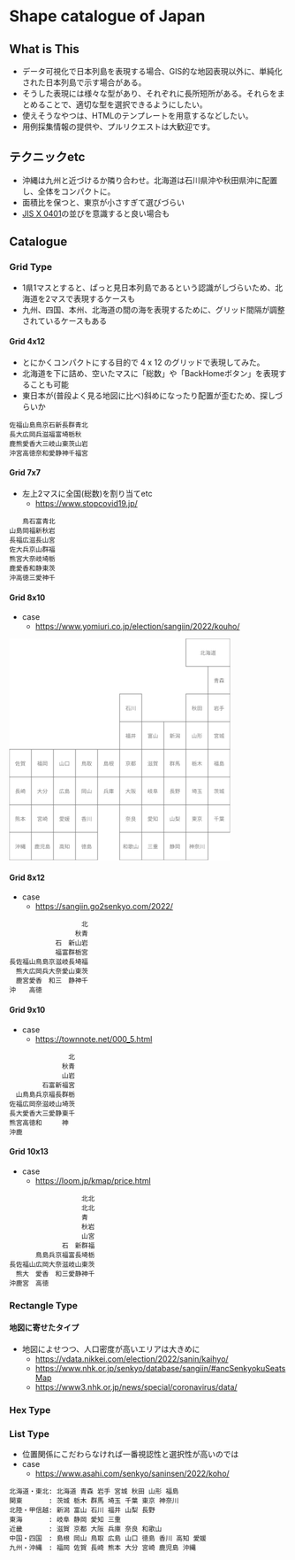 # Shape catalogue of Japan

## What is This

* データ可視化で日本列島を表現する場合、GIS的な地図表現以外に、単純化された日本列島で示す場合がある。
* そうした表現には様々な型があり、それぞれに長所短所がある。それらをまとめることで、適切な型を選択できるようにしたい。
* 使えそうなやつは、HTMLのテンプレートを用意するなどしたい。
* 用例採集情報の提供や、プルリクエストは大歓迎です。

## テクニックetc

* 沖縄は九州と近づけるか隣り合わせ。北海道は石川県沖や秋田県沖に配置し、全体をコンパクトに。
* 面積比を保つと、東京が小さすぎて選びづらい
* [JIS X 0401](https://nlftp.mlit.go.jp/ksj/gml/codelist/PrefCd.html)の並びを意識すると良い場合も

## Catalogue

### Grid Type

* 1県1マスとすると、ぱっと見日本列島であるという認識がしづらいため、北海道を2マスで表現するケースも
* 九州、四国、本州、北海道の間の海を表現するために、グリッド間隔が調整されているケースもある

#### Grid 4x12

* とにかくコンパクトにする目的で 4 x 12 のグリッドで表現してみた。
* 北海道を下に詰め、空いたマスに「総数」や「BackHomeボタン」を表現することも可能
* 東日本が(普段よく見る地図に比べ)斜めになったり配置が歪むため、探しづらいか

```
佐福山島鳥京石新長群青北
長大広岡兵滋福富埼栃秋
鹿熊愛香大三岐山東茨山岩
沖宮高徳奈和愛静神千福宮
```

#### Grid 7x7

* 左上2マスに全国(総数)を割り当てetc
  * <https://www.stopcovid19.jp/>

```
　　鳥石富青北
山島岡福新秋岩
長福広滋長山宮
佐大兵京山群福
熊宮大奈岐埼栃
鹿愛香和静東茨
沖高徳三愛神千
```

#### Grid 8x10

* case
  * <https://www.yomiuri.co.jp/election/sangiin/2022/kouho/>

<img src="https://raw.githubusercontent.com/tvizninja/shape-catalogue-of-japan/main/svg/grid-8x10.svg" width="400" height="400">

#### Grid 8x12

* case
  * <https://sangiin.go2senkyo.com/2022/>

```
　　　　　　　　　　　北
　　　　　　　　　　秋青
　　　　　　　石　新山岩
　　　　　　　福富群栃宮
長佐福山鳥島京滋岐長埼福
　熊大広岡兵大奈愛山東茨
　鹿宮愛香　和三　静神千
沖　　高徳
```

#### Grid 9x10

* case
  * <https://townnote.net/000_5.html>

```
　　　　　　　　　北
　　　　　　　　秋青
　　　　　　　　山岩
　　　　　石富新福宮
　山鳥島兵京福長群栃
佐福広岡奈滋岐山埼茨
長大愛香大三愛静東千
熊宮高徳和　　　神
沖鹿
```

#### Grid 10x13

* case
  * <https://loom.jp/kmap/price.html>

```
　　　　　　　　　　　北北
　　　　　　　　　　　北北
　　　　　　　　　　　青
　　　　　　　　　　　秋岩
　　　　　　　　　　　山宮
　　　　　　　　石　新群福
　　　　鳥島兵京福富長埼栃
長佐福山広岡大奈滋岐山東茨
　熊大　愛香　和三愛静神千
沖鹿宮　高徳
```

### Rectangle Type

#### 地図に寄せたタイプ

* 地図によせつつ、人口密度が高いエリアは大きめに
  * <https://vdata.nikkei.com/election/2022/sanin/kaihyo/>
  * <https://www.nhk.or.jp/senkyo/database/sangiin/#ancSenkyokuSeatsMap>
  * <https://www3.nhk.or.jp/news/special/coronavirus/data/>

### Hex Type

### List Type

* 位置関係にこだわらなければ一番視認性と選択性が高いのでは
* case
  * <https://www.asahi.com/senkyo/saninsen/2022/koho/>

```
北海道・東北: 北海道 青森 岩手 宮城 秋田 山形 福島
関東　　　　: 茨城 栃木 群馬 埼玉 千葉 東京 神奈川
北陸・甲信越: 新潟 富山 石川 福井 山梨 長野
東海　　　　: 岐阜 静岡 愛知 三重
近畿　　　　: 滋賀 京都 大阪 兵庫 奈良 和歌山
中国・四国　: 島根 岡山 鳥取 広島 山口 徳島 香川 高知 愛媛
九州・沖縄　: 福岡 佐賀 長崎 熊本 大分 宮崎 鹿児島 沖縄
```